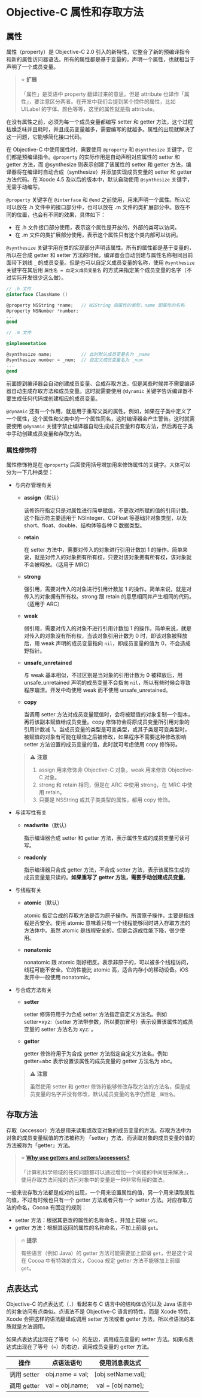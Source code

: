 # Objective-C 属性和存取方法

## 属性

属性（property）是 Objective-C 2.0 引入的新特性，它整合了新的预编译指令和新的属性访问器语法。所有的属性都是基于变量的，声明一个属性，也就相当于声明了一个成员变量。

> ⭐️ **扩展**
>
>  「属性」是英语中 property 翻译过来的意思。但是 attribute 也译作「属性」，要注意区分两者。在开发中我们会提到某个控件的属性，比如 UILabel 的字体、颜色等等，这里的属性就是指 attribute。

在没有属性之前，必须为每一个成员变量都编写 setter 和 getter 方法，这个过程枯燥乏味并且耗时，并且成员变量越多，需要编写的就越多。属性的出现就解决了这一问题，它能够简化接口代码。

在 Objective-C 中使用属性时，需要使用 `@property` 和 `@synthesize` 关键字，它们都是预编译指令。`@property` 的实际作用是自动声明对应属性的 setter 和 getter 方法，而 @synthesize 则表示创建了该属性的 setter 和 getter 方法，编译器将在编译时自动合成（synthesize）并添加实现成员变量的 setter 和 getter 方法代码。在 Xcode 4.5 及以后的版本中，默认自动使用 `@synthesize` 关键字，无需手动编写。

`@property` 关键字在 `@interface` 和 `@end` 之前使用，用来声明一个属性。所以它可以放在 .h 文件中的接口部分中，也可以放在 .m 文件的类扩展部分中。放在不同的位置，也会有不同的效果，具体如下：

- 在 .h 文件接口部分使用，表示这个属性是开放的，外部的类可以访问。
- 在 .m 文件的类扩展部分使用，表示这个属性只有这个类内部可以访问。

`@synthesize` 关键字用在类的实现部分声明该属性。所有的属性都是基于变量的，所以在合成 getter 和 setter 方法的时候，编译器会自动创建与属性名称相同且前面带下划线 `_` 的成员变量。但是也可以自定义成员变量的名称，使用 `@synthesize` 关键字在其后用 `属性名 = 自定义成员变量名` 的方式来指定某个成员变量的名字（不过实际开发很少这么做）。

```Objective-C
// .h 文件
@interface ClassName ()

@property NSString *name;   // NSString 指属性的类型，name 即属性的名称
@property NSNumber *number;
...
@end

// .m 文件

@implementation

@synthesize name;           // 此时默认成员变量名为 _name
@synthesize number = _num;  // 自定义成员变量名为 _num
...
@end
```

前面提到编译器会自动创建成员变量、合成存取方法，但是某些时候并不需要编译器自动生成存取方法和成员变量。这时就需要使用 `@dynamic` 关键字告诉编译器不要生成任何代码或创建相应的成员变量。

`@dynamic` 还有一个作用，就是用于重写父类的属性。例如，如果在子类中定义了一个属性，这个属性和父类中的一个属性同名，这时编译器会产生警告。这时就需要使用 `@dynamic` 关键字禁止编译器自动生成成员变量和存取方法，然后再在子类中手动创建成员变量和存取方法。

### 属性修饰符

属性修饰符是在 `@property` 后面使用括号增加用来修饰属性的关键字。大体可以分为一下几种类型：

- 与内存管理有关

    - **assign**（默认）
    
        该修饰符指定只是对属性进行简单赋值，不更改对所赋的值的引用计数。这个指示符主要适用于 NSInteger、CGFloat 等基础非对象类型，以及 short、float、double、结构体等各种 C 数据类型。

    - **retain**

        在 setter 方法中，需要对传入的对象进行引用计数加 1 的操作。简单来说，就是对传入的对象拥有所有权，只要对该对象拥有所有权，该对象就不会被释放。（适用于 MRC）

    - **strong**

        强引用，需要对传入的对象进行引用计数加 1 的操作。简单来说，就是对传入的对象拥有所有权。strong 跟 retain 的意思相同并产生相同的代码。（适用于 ARC）
        
    - **weak**

        弱引用，需要对传入的对象不进行引用计数加 1 的操作。简单来说，就是对传入的对象没有所有权，当该对象引用计数为 0 时，即该对象被释放后，用 weak 声明的成员变量指向 `nil`，即成员变量的值为 0，不会造成野指针。
        
    - **unsafe_unretained**

        与 weak 基本相似，不过区别是当对象的引用计数为 0 被释放后，用 unsafe_unretained 声明的成员变量不会指向 `nil`，所以有些时候会导致程序崩溃。开发中均使用 weak 而不使用 unsafe_unretained。

    - **copy**

        当调用 setter 方法对成员变量赋值时，会将被赋值的对象复制一个副本，再将该副本赋值给成员变量。copy 修饰符会将原成员变量所引用对象的引用计数减 1。当成员变量的类型是可变类型，或其子类是可变类型时，被赋值的对象有可能在赋值之后被修改，如果程序不需要这种修改影响 setter 方法设置的成员变量的值，此时就可考虑使用 copy 修饰符。

    > ⚠️ **注意**
    >
    > 1. assign 用来修饰非 Objective-C 对象，weak 用来修饰 Objective-C 对象。
    > 2. strong 和 retain 相同，但是在 ARC 中使用 strong，在 MRC 中使用 retain。
    > 3. 只要是 NSString 或其子类类型的属性，都用 copy 修饰。

- 与读写性有关

    - **readwrite**（默认）

        指示编译器合成 setter 和 getter 方法，表示属性生成的成员变量可读可写。

    - **readonly**

        指示编译器只合成 getter 方法，不合成 setter 方法，表示该属性生成的成员变量是只读的。**如果重写了 getter 方法，需要手动创建成员变量**。

- 与线程有关

    - **atomic**（默认）

        atomic 指定合成的存取方法是否为原子操作。所谓原子操作，主要是指线程是否安全。使用 atomic 意味着只有一个线程能够同时进入存取方法的方法体中。虽然 atomic 是线程安全的，但是会造成性能下降，很少使用。
  
    - **nonatomic**

        nonatomic 跟 atomic 刚好相反。表示非原子的，可以被多个线程访问，线程可能不安全。它的性能比 atomic 高，适合内存小的移动设备。iOS 发开中一般使用 nonatomic。

- 与合成方法有关

    - **setter**

        setter 修饰符用于为合成 setter 方法指定自定义方法名。例如 setter=xyz:（setter 方法带参数，所以要加冒号）表示设置该属性的成员变量的 setter 方法名为 xyz: 。
  
    - **getter**

        getter 修饰符用于为合成 getter 方法指定自定义方法名。例如 getter=abc 表示设置该属性的成员变量的 getter 方法名为 abc。
        
    > ⚠️ **注意**
    >
    > 虽然使用 setter 和 getter 修饰符能够修改存取方法的方法名，但是成员变量的名字并没有修改，默认成员变量的名字仍然是 `_属性名`。

## 存取方法

存取（accessor）方法是用来读取或改变对象的成员变量的方法。存取方法中为对象的成员变量赋值的方法被称为 「setter」方法，而读取对象的成员变量的值的方法被称为「getter」方法。

> ⭐️ **[Why use getters and setters/accessors?](https://stackoverflow.com/questions/1568091/why-use-getters-and-setters-accessors)**
> 
> 「计算机科学领域的任何问题都可以通过增加一个间接的中间层来解决」，使用存取方法间接的访问对象中的变量是一种非常有用的做法。

一般来说存取方法都是成对的出现，一个用来设置属性的值，另一个用来读取属性的值，不过有时候也只有一个 getter 方法或者只有一个 setter 方法。对应存取方法的命名，Cocoa 有固定的规则：

- setter 方法：根据其更改的属性的名称命名，并加上前缀 `set`。
- getter 方法：根据其返回的属性的名称命名，不加上前缀 `get`。

> 🔥 **提示**
> 
> 有些语言（例如 Java）的 getter 方法可能需要加上前缀 `get`，但是这个词在 Cocoa 中有特殊的含义，Cocoa 规定 getter 方法不能够加上前缀 `get`。

## 点表达式

Objective-C 的点表达式（`.`）看起来与 C 语言中的结构体访问以及 Java 语言中的对象访问有点类似。点语法不是 Objective-C 语言的特性，而是 Xcode 特性，Xcode 会把这样的语法翻译成调用 setter 方法或者 getter 方法，所以点语法的本质就是方法调用。

如果点表达式出现在了等号（`=`）的左边，调用成员变量的 setter 方法。如果点表达式出现在了等号（`=`）的右边，调用成员变量的 getter 方法。

| 操作 | 点语法语句 | 使用消息表达式 |
| :--: | :--: | :--: |
| 调用 setter | obj.name = val; | [obj setName:val]; |
| 调用 getter | val = obj.name; | val = [obj name]; |
